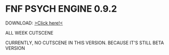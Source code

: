 # FNF PSYCH ENGINE 0.9.2

DOWNLOAD: [>Click here!<](https://youtu.be/watch?v=dQw4w9WgXcQ/)

ALL WEEK CUTSCENE

CURRENTLY, NO CUTSCENE IN THIS VERSION. BECAUSE IT'S STILL BETA VERSION
